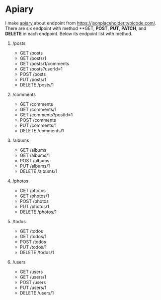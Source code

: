 # Apiary

I make [apiary](ttps://github.com/prilandini/Apiary/tree/master/blueprints) about endpoint from https://jsonplaceholder.typicode.com/. There are six endpoint with method **GET, **POST**, **PUT**, **PATCH**, and **DELETE** in each endpoint. Below its endpoint list with method. 

1. /posts
    - GET	    /posts
    - GET	    /posts/1
    - GET	    /posts/1/comments
    - GET	    /posts?userId=1
    - POST	    /posts
    - PUT	    /posts/1
    - DELETE	/posts/1

2. /comments
    - GET	    /comments
    - GET	    /comments/1
    - GET	    /comments?postId=1
    - POST	    /comments
    - PUT	    /comments/1
    - DELETE	/comments/1

3. /albums
    - GET	    /albums
    - GET	    /albums/1
    - POST	    /albums
    - PUT	    /albums/1
    - DELETE	/albums/1

4. /photos
    - GET	    /photos
    - GET	    /photos/1
    - POST	    /photos
    - PUT	    /photos/1
    - DELETE	/photos/1

5. /todos
    - GET	    /todos
    - GET	    /todos/1
    - POST	    /todos
    - PUT	    /todos/1
    - DELETE	/todos/1

6. /users
    - GET	    /users
    - GET	    /users/1
    - POST	    /users
    - PUT	    /users/1
    - DELETE	/users/1
